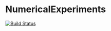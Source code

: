 # NumericalExperiments

[![Build Status](https://github.com/ngiann/NumericalExperiments.jl/actions/workflows/CI.yml/badge.svg?branch=main)](https://github.com/ngiann/NumericalExperiments.jl/actions/workflows/CI.yml?query=branch%3Amain)

